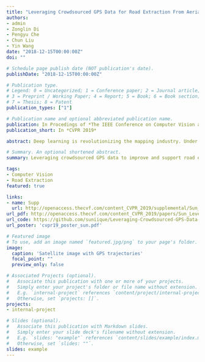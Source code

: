 ```yaml
---
title: "Leveraging Crowdsourced GPS Data for Road Extraction From Aerial Imagery"
authors:
- admin
- Zonglin Di
- Pengyu Che
- Chun Liu
- Yin Wang
date: "2018-12-15T00:00:00Z"
doi: ""

# Schedule page publish date (NOT publication's date).
publishDate: "2018-12-15T00:00:00Z"

# Publication type.
# Legend: 0 = Uncategorized; 1 = Conference paper; 2 = Journal article;
# 3 = Preprint / Working Paper; 4 = Report; 5 = Book; 6 = Book section;
# 7 = Thesis; 8 = Patent
publication_types: ["1"]

# Publication name and optional abbreviated publication name.
publication: In Procedings of *The IEEE Conference on Computer Vision and Pattern Recognition (CVPR) 2019*
publication_short: In *CVPR 2019*

abstract: Deep learning is revolutionizing the mapping industry. Under lightweight human curation, computer has generated almost half of the roads in Thailand on Open- StreetMap (OSM) using high resolution aerial imagery. Bing maps are displaying 125 million computer generated building polygons in the U.S. While tremendously more efficient than manual mapping, one cannot map out everything from the air. Especially for roads, a small prediction gap by image occlusion renders the entire road useless for routing. Misconnections can be more dangerous. Therefore computer-based mapping often requires local verifications, which is still labor intensive. In this paper, we propose to leverage crowdsourced GPS data to improve and support road extraction from aerial imagery. Through novel data augmentation, GPS rendering, and 1D transpose convolution techniques, we show almost 5% improvements over previous competition winning models, and much better robustness when predicting new areas without any new training data or domain adaptation.

# Summary. An optional shortened abstract.
summary: Leveraging crowdsourced GPS data to improve and support road extraction from aerial imagery.

tags:
- Computer Vision
- Road Extraction
featured: true

links:
- name: Supp
  url: http://openaccess.thecvf.com/content_CVPR_2019/supplemental/Sun_Leveraging_Crowdsourced_GPS_CVPR_2019_supplemental.pdf
url_pdf: http://openaccess.thecvf.com/content_CVPR_2019/papers/Sun_Leveraging_Crowdsourced_GPS_Data_for_Road_Extraction_From_Aerial_Imagery_CVPR_2019_paper.pdf
url_code: https://github.com/suniique/Leveraging-Crowdsourced-GPS-Data-for-Road-Extraction-from-Aerial-Imagery
url_poster: 'cvpr19_poster_sun.pdf'

# Featured image
# To use, add an image named `featured.jpg/png` to your page's folder. 
image:
  caption: 'Satellite image with GPS trajectories'
  focal_point: ""
  preview_only: false

# Associated Projects (optional).
#   Associate this publication with one or more of your projects.
#   Simply enter your project's folder or file name without extension.
#   E.g. `internal-project` references `content/project/internal-project/index.md`.
#   Otherwise, set `projects: []`.
projects:
- internal-project

# Slides (optional).
#   Associate this publication with Markdown slides.
#   Simply enter your slide deck's filename without extension.
#   E.g. `slides: "example"` references `content/slides/example/index.md`.
#   Otherwise, set `slides: ""`.
slides: example
---
```


